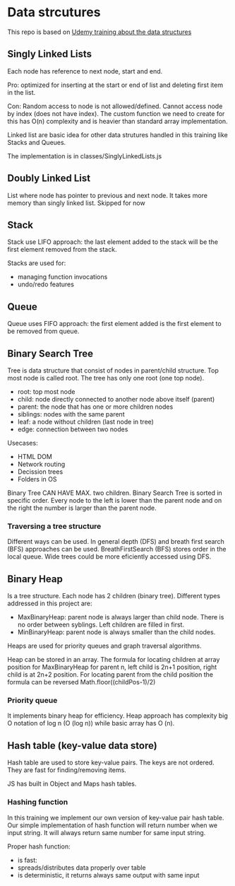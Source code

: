 # Data strcutures

This repo is based on [Udemy training about the data structures](https://www.udemy.com/js-algorithms-and-data-structures-masterclass)

## Singly Linked Lists

Each node has reference to next node, start and end.

Pro: optimized for inserting at the start or end of list and deleting first item in the list.

Con: Random access to node is not allowed/defined. Cannot access node by index (does not have index). The custom function we need to create for this has O(n) complexity and is heavier than standard array implementation.

Linked list are basic idea for other data strutures handled in this training like Stacks and Queues.

The implementation is in classes/SinglyLinkedLists.js

## Doubly Linked List

List where node has pointer to previous and next node. It takes more memory than singly linked list. Skipped for now

## Stack

Stack use LIFO approach: the last element added to the stack will be the first element removed from the stack.

Stacks are used for:

- managing function invocations
- undo/redo features

## Queue

Queue uses FIFO approach: the first element added is the first element to be removed from queue.

## Binary Search Tree

Tree is data structure that consist of nodes in parent/child structure. Top most node is called root. The tree has only one root (one top node).

- root: top most node
- child: node directly connected to another node above itself (parent)
- parent: the node that has one or more children nodes
- siblings: nodes with the same parent
- leaf: a node without children (last node in tree)
- edge: connection between two nodes

Usecases:

- HTML DOM
- Network routing
- Decission trees
- Folders in OS

Binary Tree CAN HAVE MAX. two children. Binary Search Tree is sorted in specific order. Every node to the left is lower than the parent node and on the right the number is larger than the parent node.

### Traversing a tree structure

Different ways can be used. In general depth (DFS) and breath first search (BFS) approaches can be used. BreathFirstSearch (BFS) stores order in the local queue. Wide trees could be more eficiently accessed using DFS.

## Binary Heap

Is a tree structure. Each node has 2 children (binary tree). Different types addressed in this project are:

- MaxBinaryHeap: parent node is always larger than child node. There is no order between syblings. Left children are filled in first.
- MinBinaryHeap: parent node is always smaller than the child nodes.

Heaps are used for priority queues and graph traversal algorithms.

Heap can be stored in an array. The formula for locating children at array position for MaxBinaryHeap for parent n, left child is 2n+1 position, right child is at 2n+2 position. For locating parent from the child position the formula can be reversed Math.floor((childPos-1)/2)

### Priority queue

It implements binary heap for efficiency. Heap approach has complexity big O notation of log n (O (log n)) while basic array has O (n).

## Hash table (key-value data store)

Hash table are used to store key-value pairs. The keys are not ordered. They are fast for finding/removing items.

JS has built in Object and Maps hash tables.

### Hashing function

In this training we implement our own version of key-value pair hash table. Our simple implementation of hash function will return number when we input string. It will always return same number for same input string.

Proper hash function:

- is fast:
- spreads/distributes data properly over table
- is deterministic, it returns always same output with same input

